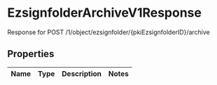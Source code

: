 

# EzsignfolderArchiveV1Response

Response for POST /1/object/ezsignfolder/{pkiEzsignfolderID}/archive

## Properties

| Name | Type | Description | Notes |
|------------ | ------------- | ------------- | -------------|



